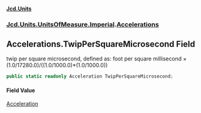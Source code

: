#### [Jcd.Units](index.md 'index')
### [Jcd.Units.UnitsOfMeasure.Imperial](Jcd.Units.UnitsOfMeasure.Imperial.md 'Jcd.Units.UnitsOfMeasure.Imperial').[Accelerations](Accelerations.md 'Jcd.Units.UnitsOfMeasure.Imperial.Accelerations')

## Accelerations.TwipPerSquareMicrosecond Field

twip per square microsecond, defined as: foot per square millisecond × (1.0/17280.0)/((1.0/1000.0)*(1.0/1000.0))

```csharp
public static readonly Acceleration TwipPerSquareMicrosecond;
```

#### Field Value
[Acceleration](Acceleration.md 'Jcd.Units.UnitTypes.Acceleration')